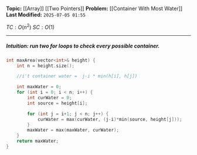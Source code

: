 **Topic:** [[Array]] [[Two Pointers]]
**Problem:**  [[Container With Most Water]]
**Last Modified:**  `2025-07-05 01:55`

 $TC: O(n^2)$
 $SC: O(1)$

---
##### **Intuition**: run two for loops to check every possible container.

 
```cpp
int maxArea(vector<int>& height) {
	int n = height.size();

	//i't container water =  j-i * min(h[i], h[j]) 

	int maxWater = 0;
	for (int i = 0; i < n; i++) {
		int curWater = 0; 
		int source = height[i];

		for (int j = i+1; j < n; j++) {
			curWater = max(curWater, (j-i)*min(source, height[j]));
		}
		maxWater = max(maxWater, curWater);
	}
	return maxWater;
}
```

